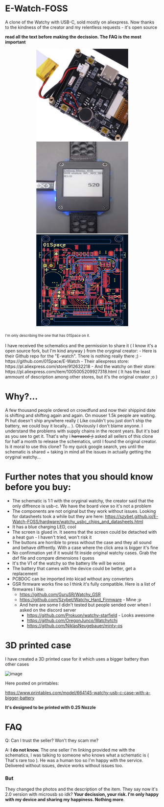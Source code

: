 # E-Watch-FOSS
A clone of the Watchy with USB-C, sold mostly on aliexpress. Now thanks to the kindness of the creator and my relentless requests - it's open source

<b>read all the text before making the decission. The FAQ is the most important</b>

<p float="left" align="middle">
  <img src="/images/01space.png" width="300" height="300"/>
  <img src="/images/case.png" width="300" height="300"/> 
  <img src="/images/pcb.png" width="300" height="300"/>
</p>
<sub>I'm only describing the one that has 01Space on it.</sub>
<br/><br/>
I have received the schematics and the permission to share it ( I know it's a open source fork, but I'm kind anyway ) from the oryginal creator:
- Here is their Github repo for the "E-watch". There is nothing really there ;) - https://github.com/01Space/E-Watch
- Their aliexpress store: https://pl.aliexpress.com/store/912632218
- And the watchy on their store: https://pl.aliexpress.com/item/1005005209927318.html ( It has the least ammount of description among other stores, but it's the original creator ;o )

# Why?...
A few thousand people ordered on crowdfund and now their shippind date is shifting and shifting again and again. On mouser 1.5k people are waiting. Pi hut doesn't ship anywhere really ( Like couldn't you just don't ship the battery, we could buy it locally... ). Obviously I don't blame anyone. I understand the problems with supply chains in the recent years. But it's bad as you see to get it. That's why i ~~harrased ;)~~ asked all sellers of this clone for half a month to release the schematics, until I found the original creator. Is it moral to use this clone? To my quick google search, yes until the schematic is shared + taking in mind all the issues in actually getting the oryginal watchy...

# Further notes that you should know before you buy:
- The schematic is 1:1 with the oryginal watchy, the creator said that the only diffrence is usb-c. We have the board view so it's not a problem
- The components are not original but they work without issues. Looking for datasheets took a while but they are here: https://szybet.github.io/E-Watch-FOSS/hardware/watchy_usbc_chips_and_datasheets.html
- It has a blue charging LED, cool
- The screen is glued in. It seems that the screen could be detached with a heat gun - I haven't tried, won't risk it
- The buttons are horrible to press without the case and they all sound and behave diffrently. With a case where the click area is bigger it's fine
- No confirmation yet if it would fit inside original watchy cases. Grab the dxf file and compare dimensions I quess
- It's the V1 of the watchy so the battery life will be worse
- The battery that cames with the device could be better, get a replacement
- PCBDOC can be imported into kicad without any converters
- GSR firmware works fine so I think it's fully compatible. Here is a list of firmwares I like:
  -  https://github.com/GuruSR/Watchy_GSR
  -  https://github.com/Szybet/Watchy_Hard_Firmware - Mine ;p
    - And here are some I didn't tested but people sended over when I asked on the discord server
      -  https://github.com/Prokuon/watchy-starfield - Looks awesome
      - https://github.com/OregonJunco/Watchytchi
      - https://github.com/NiklasNeugebauer/minty-os

# 3D printed case
I have created a 3D printed case for it which uses a bigger battery than other cases

![image](https://github.com/Szybet/E-Watch-FOSS/assets/53944559/471df6ef-0f95-44ad-8bc7-2b0d6ecb533a)

Here posted on printables:

https://www.printables.com/model/664145-watchy-usb-c-case-with-a-bigger-battery

**It's designed to be printed with 0.25 Nozzle**
# FAQ
Q: Can I trust the seller? Won't they scam me?

A: **I do not know.** The one seller I'm linking provided me with the schematics, I was talking to someone who knows what a schematic is ( That's rare too ). He was a human too so I'm happy with the service. Delivered without issues, device works without issues too. 

### But
They changed the photos and the description of the item. They say now it's 2.0 version with microusb so idk? **Your decission, your risk. I'm only happy with my device and sharing my happiness. Nothing more**.
